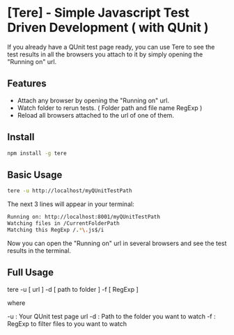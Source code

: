 [Tere] - Simple Javascript Test Driven Development ( with QUnit )
=================================================================

If you already have a QUnit test page ready,
you can use Tere to see the test results in all the browsers
you attach to it by simply opening the "Running on" url.

Features
--------------------------------------

- Attach any browser by opening the "Running on" url.
- Watch folder to rerun tests. ( Folder path and file name RegExp )
- Reload all browsers attached to the url of one of them.

Install
--------------------------------------

```bash
npm install -g tere
```

Basic Usage
--------------------------------------

```bash
tere -u http://localhost/myQUnitTestPath
```

The next 3 lines will appear in your terminal:

```bash
Running on: http://localhost:8001/myQUnitTestPath
Watching files in /CurrentFolderPath
Matching this RegExp /.*\.js$/i
```

Now you can open the "Running on" url in several browsers and see the test results in the terminal.

Full Usage
--------------------------------------

tere -u [ url ] -d [ path to folder ] -f [ RegExp ]

where

-u : Your QUnit test page url
-d : Path to the folder you want to watch
-f : RegExp to filter files to you want to watch
